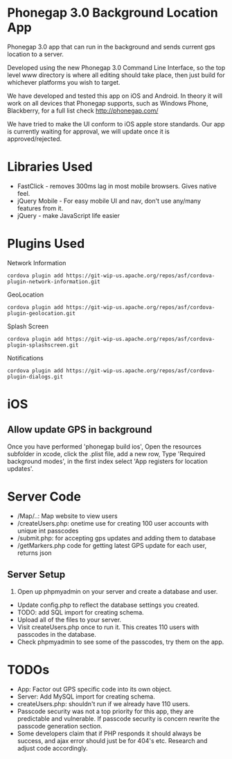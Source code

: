 Phonegap 3.0 Background Location App
====================================

Phonegap 3.0 app that can run in the background and sends current gps location to a server.  
  
Developed using the new Phonegap 3.0 Command Line Interface, so the top level www directory is where all editing should take place, then just build for whichever platforms you wish to target.  
  
We have developed and tested this app on iOS and Android. In theory it will work on all devices that Phonegap supports, such as Windows Phone, Blackberry, for a full list check http://phonegap.com/  
  
We have tried to make the UI conform to iOS apple store standards. Our app is currently waiting for approval, we will update once it is approved/rejected.

Libraries Used
==============

* FastClick - removes 300ms lag in most mobile browsers. Gives native feel.
* jQuery Mobile - For easy mobile UI and nav, don't use any/many features from it.
* jQuery - make JavaScript life easier


Plugins Used
============

Network Information

	cordova plugin add https://git-wip-us.apache.org/repos/asf/cordova-plugin-network-information.git

GeoLocation

	cordova plugin add https://git-wip-us.apache.org/repos/asf/cordova-plugin-geolocation.git

Splash Screen

	cordova plugin add https://git-wip-us.apache.org/repos/asf/cordova-plugin-splashscreen.git

Notifications

	cordova plugin add https://git-wip-us.apache.org/repos/asf/cordova-plugin-dialogs.git


iOS
===

Allow update GPS in background
------------------------------
Once you have performed 'phonegap build ios', Open the resources subfolder in xcode, click the .plist file, add a new row, Type 'Required background modes', in the first index select 'App registers for location updates'.


Server Code
===========

* /Map/..: Map website to view users
* /createUsers.php: onetime use for creating 100 user accounts with unique int passcodes
* /submit.php: for accepting gps updates and adding them to database
* /getMarkers.php code for getting latest GPS update for each user, returns json


Server Setup
------------

1. Open up phpmyadmin on your server and create a database and user.  
- Update config.php to reflect the database settings you created.
- TODO: add SQL import for creating schema.
- Upload all of the files to your server.
- Visit createUsers.php once to run it. This creates 110 users with passcodes in the database.
- Check phpmyadmin to see some of the passcodes, try them on the app.



TODOs
=====

* App: Factor out GPS specific code into its own object.
* Server: Add MySQL import for creating schema.
* createUsers.php: shouldn't run if we already have 110 users.
* Passcode security was not a top priority for this app, they are predictable and vulnerable. If passcode security is concern rewrite the passcode generation section.
* Some developers claim that if PHP responds it should always be success, and ajax error should just be for 404's etc. Research and adjust code accordingly.






